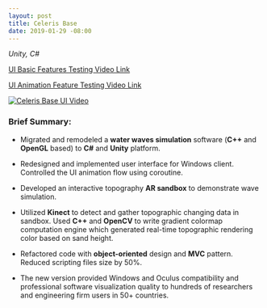 ```yaml
---
layout: post
title: Celeris Base
date: 2019-01-29 -08:00
---
```


*Unity, C#*

[UI Basic Features Testing Video Link](https://youtu.be/eSuy4FdnTF8)

[UI Animation Feature Testing Video Link](https://youtu.be/0Jq7ZihbI8E)

[![Celeris Base UI Video](http://img.youtube.com/vi/0Jq7ZihbI8E/0.jpg)](https://youtu.be/0Jq7ZihbI8E)

### Brief Summary:  
  
* Migrated and remodeled a **water waves simulation** software (**C++** and **OpenGL** based) to **C#** and **Unity** platform.

* Redesigned and implemented user interface for Windows client. Controlled the UI animation flow using coroutine.

* Developed an interactive topography **AR sandbox** to demonstrate wave simulation.

* Utilized **Kinect** to detect and gather topographic changing data in sandbox. Used **C++** and **OpenCV** to write gradient colormap computation engine which generated real-time topographic rendering color based on sand height.

* Refactored code with **object-oriented** design and **MVC** pattern. Reduced scripting files size by 50%.

* The new version provided Windows and Oculus compatibility and professional software visualization quality to hundreds of researchers and engineering firm users in 50+ countries.



